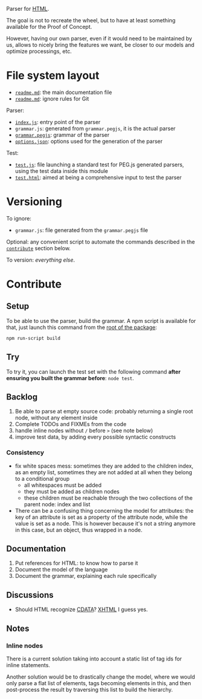 Parser for [HTML](http://en.wikipedia.org/wiki/HTML).

The goal is not to recreate the wheel, but to have at least something available for the Proof of Concept.

However, having our own parser, even if it would need to be maintained by us, allows to nicely bring the features we want, be closer to our models and optimize processings, etc.

# File system layout

* [`readme.md`](./readme.md): the main documentation file
* [`readme.md`](./readme.md): ignore rules for Git

Parser:

* [`index.js`](./index.js): entry point of the parser
* `grammar.js`: generated from `grammar.pegjs`, it is the actual parser
* [`grammar.pegjs`](./grammar.pegjs): grammar of the parser
* [`options.json`](./options.json): options used for the generation of the parser

Test:

* [`test.js`](./test.js): file launching a standard test for PEG.js generated parsers, using the test data inside this module
* [`test.html`](./test.html): aimed at being a comprehensive input to test the parser

# Versioning

To ignore:

* `grammar.js`: file generated from the `grammar.pegjs` file

Optional: any convenient script to automate the commands described in the [`contribute`](#contribute) section below.

To version: _everything else_.

# Contribute

## Setup

To be able to use the parser, build the grammar. A npm script is available for that, just launch this command from the [root of the package](/):

```bash
npm run-script build
```

## Try

To try it, you can launch the test set with the following command __after ensuring you built the grammar before__: `node test`.

## Backlog

1. Be able to parse at empty source code: probably returning a single root node, without any element inside
1. Complete TODOs and FIXMEs from the code
1. handle inline nodes without `/` before `>` (see note below)
1. improve test data, by adding every possible syntactic constructs

### Consistency

* fix white spaces mess: sometimes they are added to the children index, as an empty list, sometimes they are not added at all when they belong to a conditional group
	* all whitespaces must be added
	* they must be added as children nodes
	* these children must be reachable through the two collections of the parent node: index and list
* There can be a confusing thing concerning the model for attributes: the key of an attribute is set as a property of the attribute node, while the value is set as a node. This is however because it's not a string anymore in this case, but an object, thus wrapped in a node.

## Documentation

1. Put references for HTML: to know how to parse it
1. Document the model of the language
1. Document the grammar, explaining each rule specifically

## Discussions

* Should HTML recognize [CDATA](http://en.wikipedia.org/wiki/CDATA)? [XHTML](http://en.wikipedia.org/wiki/XHTML) I guess yes.

## Notes

### Inline nodes

There is a current solution taking into account a static list of tag ids for inline statements.

Another solution would be to drastically change the model, where we would only parse a flat list of elements, tags becoming elements in this, and then post-process the result by traversing this list to build the hierarchy.
